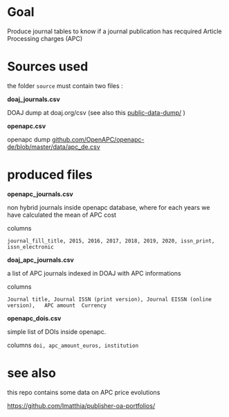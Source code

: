 # Goal

Produce journal tables to know if a journal publication has recquired Article Processing charges (APC)


# Sources used

the folder `source` must contain two files : 

**doaj_journals.csv**

DOAJ dump at  doaj.org/csv
(see also this [public-data-dump/](https://doaj.org/docs/public-data-dump/) )



**openapc.csv**

openapc dump
[github.com/OpenAPC/openapc-de/blob/master/data/apc_de.csv](https://github.com/OpenAPC/openapc-de/blob/master/data/apc_de.csv)




# produced files

**openapc_journals.csv**

non hybrid journals inside openapc database, where for each years we have calculated the mean of APC cost

columns

`journal_fill_title, 2015, 2016, 2017, 2018, 2019, 2020, issn_print, issn_electronic`



**doaj_apc_journals.csv**

a list of APC journals indexed in  DOAJ with APC informations

columns

`Journal title, Journal ISSN (print version), Journal EISSN (online version),	APC amount	Currency`



**openapc_dois.csv**

simple list of DOIs inside openapc.

columns
`doi, apc_amount_euros, institution`



# see also

this repo contains some data on APC price evolutions

https://github.com/lmatthia/publisher-oa-portfolios/